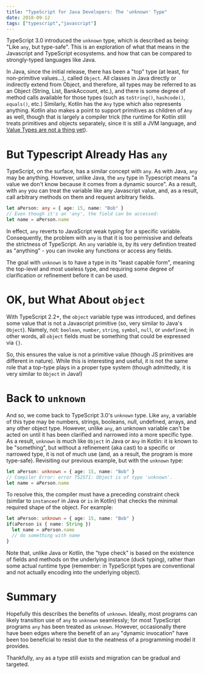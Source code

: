 ```yaml
---
title: "TypeScript for Java Developers: The 'unknown' Type"
date: 2018-09-12
tags: ["typescript","javascript"]
---
```


TypeScript 3.0 introduced the `unknown` type, which is described as being: "Like `any`, but type-safe". This is an exploration of what that means in the Javascript and TypeScript ecosystems. and how that can be compared to strongly-typed languages like Java.

<!--more-->

In Java, since the initial release, there has been a "top" type (at least, for non-primitive values...), called `Object`. All classes in Java directly or indirectly extend from Object, and therefore, all types may be referred to as an Object (String, List, BankAccount, etc.), and there is some degree of method calls available for those types (such as `toString()`, `hashcode()`, `equals()`, etc.) Similarly, Kotlin has the `Any` type which also represents anything. Kotlin also makes a point to support primitives as children of `Any` as well, though that is largely a compiler trick (the runtime for Kotlin still treats primitives and objects separately, since it is still a JVM language, and [Value Types are not a thing yet](https://www.infoq.com/news/2018/06/JavaValuesJun18)).

# But Typescript Already Has `any`

TypeScript, on the surface, has a similar concept with `any`. As with Java, `any` may be anything. However, unlike Java, the `any` type in Typescript means "a value we don't know because it comes from a dynamic source". As a result, with `any` you can treat the variable like any Javascript value, and, as a result, call arbitrary methods on them and request arbitrary fields.

```typescript
let aPerson: any = { age: 15, name: "Bob" }
// Even though it's an 'any', the field can be accessed:
let name = aPerson.name
```

In effect, `any` reverts to JavaScript weak typing for a specific variable. Consequently, the problem with `any` is that it is too permissive and defeats the strictness of TypeScript. An `any` variable is, by its very definition treated as "anything" - you can invoke any functions or access any fields.

The goal with `unknown` is to have a type in its "least capable form", meaning the top-level and most useless type, and requiring some degree of clarification or refinement before it can be used.

# OK, but What About `object`

With TypeScript 2.2+, the `object` variable type was introduced, and defines some value that is not a Javascript primitive (so, very similar to Java's `Object`). Namely, not: `boolean`, `number`, `string`, `symbol`, `null`, or `undefined`; in other words, all `object` fields must be something that could be expressed via `{}`.

So, this ensures the value is not a primitive value (though JS primitives are different in nature). While this is interesting and useful, it is not the same role that a top-type plays in a proper type system (though admittedly, it is very similar to `Object` in Java!)

# Back to `unknown`

And so, we come back to TypeScript 3.0's `unknown` type. Like `any`, a variable of this type may be numbers, strings, booleans, null, undefined, arrays, and any other object type. However, unlike `any`, an unknown variable can't be acted on until it has been clarified and narrowed into a more specific type. As a result, `unknown` is much like `Object` in Java or `Any` in Kotlin: it is known to be "something", but without a refinement (aka cast) to a specific or narrowed type, it is not of much use (and, as a result, the program is more type-safe). Revisiting our previous example, but with the `unknown` type:

```typescript
let aPerson: unknown = { age: 15, name: "Bob" }
// Compiler Error: error TS2571: Object is of type 'unknown'.
let name = aPerson.name
```

To resolve this, the compiler must have a preceding constraint check (similar to `instanceof` in Java or `is` in Kotlin) that checks the minimal required shape of the object. For example:

```typescript
let aPerson: unknown = { age: 15, name: "Bob" }
if(aPerson is { name: String })
  let name = aPerson.name
  // do something with name
}
```

Note that, unlike Java or Kotlin, the "type check" is based on the existence of fields and methods on the underlying instance (duck typing), rather than some actual runtime type (remember: in TypeScript types are conventional and not actually encoding into the underlying object).

# Summary

Hopefully this describes the benefits of `unknown`. Ideally, most programs can likely transition use of `any` to `unknown` seamlessly; for most TypeScript programs `any` has been treated as `unknown`. However, occasionally there have been edges where the benefit of an `any` "dynamic invocation" have been too beneficial to resist due to the neatness of a programming model it provides.

Thankfully, `any` as a type still exists and migration can be gradual and targeted.
